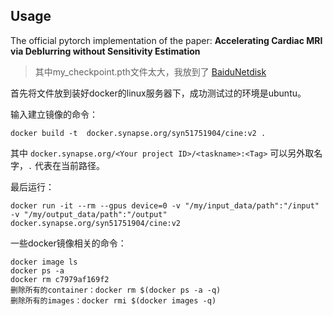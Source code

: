 ## Usage

The official pytorch implementation of the paper: **Accelerating Cardiac MRI via Deblurring without Sensitivity Estimation**


>其中my_checkpoint.pth文件太大，我放到了  [BaiduNetdisk](https://pan.baidu.com/s/1l70_Q_Zq7xZhR00G6Qy_dg?pwd=ttwd) 

首先将文件放到装好docker的linux服务器下，成功测试过的环境是ubuntu。

输入建立镜像的命令：

`docker build -t  docker.synapse.org/syn51751904/cine:v2 .`

其中 `docker.synapse.org/<Your project ID>/<taskname>:<Tag>` 可以另外取名字，`.` 代表在当前路径。

最后运行：

`docker run -it --rm --gpus device=0 -v "/my/input_data/path":"/input" -v "/my/output_data/path":"/output" docker.synapse.org/syn51751904/cine:v2`

一些docker镜像相关的命令：
```
docker image ls
docker ps -a
docker rm c7979af169f2
删除所有的container：docker rm $(docker ps -a -q)
删除所有的images：docker rmi $(docker images -q)
```